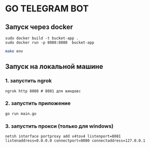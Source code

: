 # GO TELEGRAM BOT


## Запуск через docker
```commandline
sudo docker build -t bucket-app .
sudo docker run -p 8080:8080  bucket-app
```

```bash
make env
```

## Запуск на локальной машине

### 1. запустить ngrok
```commandline
ngrok http 8080 # 8081 для виндовс
```

### 2. запустить приложение
```commandline
go run main.go
```

### 3. запустить прокси (только для windows)
```commandline
netsh interface portproxy add v4tov4 listenport=8081 listenaddress=0.0.0.0 connectport=8080 connectaddress=127.0.0.1
```

